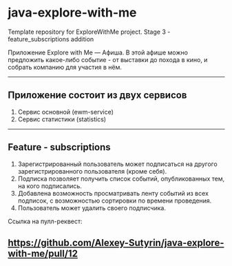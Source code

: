 # java-explore-with-me
Template repository for ExploreWithMe project.
Stage 3 - feature_subscriptions addition

Приложение Explore with Me — Aфиша. В этой афише можно предложить какое-либо событие -
от выставки до похода в кино, и собрать компанию для участия в нём.

---
## Приложение состоит из двух сервисов
1. Сервис основной (ewm-service)
2. Сервис статистики (statistics)

---
## Feature - subscriptions

1. Зарегистрированный пользователь может подписаться на другого зарегистрированного пользователя (кроме себя).
2. Подписка позволяет получить список событий, опубликованных тем, на кого подписались.
3. Добавлена возможность просматривать ленту событий из всех подписок, с возможностью сортировки по времени проведения.
4. Пользователь может удалить своего подписчика.

Ссылка на пулл-реквест:

https://github.com/Alexey-Sutyrin/java-explore-with-me/pull/12
---